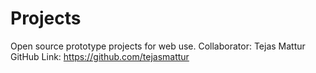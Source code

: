 # Projects
Open source prototype projects for web use. 
Collaborator: 
Tejas Mattur
GitHub Link: https://github.com/tejasmattur
